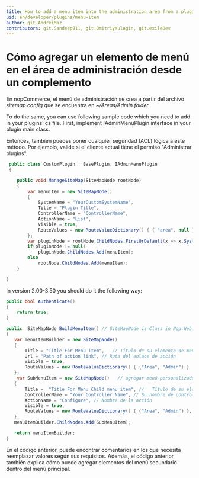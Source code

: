 ```yaml
---
title: How to add a menu item into the administration area from a plugin
uid: en/developer/plugins/menu-item
author: git.AndreiMaz
contributors: git.Sandeep911, git.DmitriyKulagin, git.exileDev
---
```


# Cómo agregar un elemento de menú en el área de administración desde un complemento

En nopCommerce, el menú de administración se crea a partir del archivo *sitemap.config* que se encuentra en *~/Areas/Admin folder*.

To do the same, you can use following sample code which you need to add in your plugins' cs file. First, implement IAdminMenuPlugin interface in your plugin main class. 

Entonces, también puedes poner cualquier seguridad (ACL) lógica a este método. Por ejemplo, valide si el cliente actual tiene el permiso "Administrar plugins".

```csharp
 public class CustomPlugin : BasePlugin, IAdminMenuPlugin
 {

    public void ManageSiteMap(SiteMapNode rootNode)
    {
        var menuItem = new SiteMapNode()
        {
            SystemName = "YourCustomSystemName",
            Title = "Plugin Title",
            ControllerName = "ControllerName",
            ActionName = "List",
            Visible = true,
            RouteValues = new RouteValueDictionary() { { "area", null } },
        };
        var pluginNode = rootNode.ChildNodes.FirstOrDefault(x => x.SystemName == "Third party plugins");
        if(pluginNode != null)
            pluginNode.ChildNodes.Add(menuItem);
        else
            rootNode.ChildNodes.Add(menuItem);
    }

}

```

In version 2.00-3.50 you should do it the following way:

```csharp
public bool Authenticate()
{
    return true;
}

public  SiteMapNode BuildMenuItem() // SiteMapNode is Class in Nop.Web.Framework.Menu
{
   var menuItemBuilder = new SiteMapNode()
   {
       Title = "Title For Menu item",   // Título de su elemento de menú personalizado
       Url = "Path of action link", // Ruta del enlace de acción
       Visible = true,
       RouteValues = new RouteValueDictionary() { {"Area", "Admin"} }
   };
    var SubMenuItem = new SiteMapNode()   // agregar menú personalizado infantil
   {
       Title =  "Title For Menu Child menu item", //   Título de su elemento de submenú
       ControllerName = "Your Controller Name", // Su nombre de controlador
       ActionName = "Configure", // Nombre de la acción
       Visible = true,
       RouteValues = new RouteValueDictionary() { {"Area", "Admin"} },
   };
   menuItemBuilder.ChildNodes.Add(SubMenuItem);

   return menuItemBuilder;
}
```

En el código anterior, puede encontrar comentarios en los que necesita reemplazar valores según sus requisitos. Además, el código anterior también explica cómo puede agregar elementos del menú secundario dentro del menú principal.
